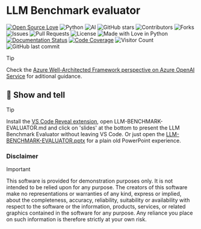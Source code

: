 # LLM Benchmark evaluator

[![Open Source Love](https://firstcontributions.github.io/open-source-badges/badges/open-source-v1/open-source.svg)](https://github.com/firstcontributions/open-source-badges)
![Python](https://img.shields.io/badge/python-3.9+-blue.svg)
![AI](https://img.shields.io/badge/AI-enthusiast-7F52FF.svg)
![GitHub stars](https://img.shields.io/github/stars/pablosalvador10/gbb-ai-upgrade-llm?style=social)
![Contributors](https://img.shields.io/github/contributors/pablosalvador10/gbb-ai-upgrade-llm)
![Forks](https://img.shields.io/github/forks/pablosalvador10/gbb-ai-upgrade-llm?style=social)
![Issues](https://img.shields.io/github/issues/pablosalvador10/gbb-ai-upgrade-llm)
![Pull Requests](https://img.shields.io/github/issues-pr/pablosalvador10/gbb-ai-upgrade-llm?color=0088ff)
![License](https://img.shields.io/github/license/pablosalvador10/gbb-ai-upgrade-llm)
![Made with Love in Python](https://img.shields.io/badge/Made%20with-Love%20in%20Python-1f425f.svg)
[![Documentation Status](https://readthedocs.org/projects/gbb-ai-upgrade-llm/badge/?version=latest)](https://gbb-ai-upgrade-llm.readthedocs.io/en/latest/?badge=latest)
[![Code Coverage](https://codecov.io/gh/pablosalvador10/gbb-ai-upgrade-llm/branch/main/graph/badge.svg)](https://codecov.io/gh/pablosalvador10/gbb-ai-upgrade-llm)
![Visitor Count](https://visitor-badge.laobi.icu/badge?page_id=pablosalvador10.gbb-ai-upgrade-llm)
![GitHub last commit](https://img.shields.io/github/last-commit/pablosalvador10/gbb-ai-upgrade-llm)


> [!TIP]
> Check the [Azure Well-Architected Framework perspective on Azure OpenAI Service](https://learn.microsoft.com/en-us/azure/well-architected/service-guides/azure-openai) for aditional guidance.

## 🎒 Show and tell
> [!TIP]
> Install the [VS Code Reveal extension](https://marketplace.visualstudio.com/items?itemName=evilz.vscode-reveal), open LLM-BENCHMARK-EVALUATOR.md and click on 'slides' at the bottom to present the LLM Benchmark Evaluator without leaving VS Code.
> Or just open the [LLM-BENCHMARK-EVALUATOR.pptx](https://view.officeapps.live.com/op/view.aspx?src=https%3A%2F%2Fraw.githubusercontent.com%2FYourGitHubUsername%2FLLM-Benchmark-Evaluator%2Fmain%2FLLM-BENCHMARK-EVALUATOR.pptx&wdOrigin=BROWSELINK) for a plain old PowerPoint experience.

### Disclaimer
> [!IMPORTANT]
> This software is provided for demonstration purposes only. It is not intended to be relied upon for any purpose. The creators of this software make no representations or warranties of any kind, express or implied, about the completeness, accuracy, reliability, suitability or availability with respect to the software or the information, products, services, or related graphics contained in the software for any purpose. Any reliance you place on such information is therefore strictly at your own risk.